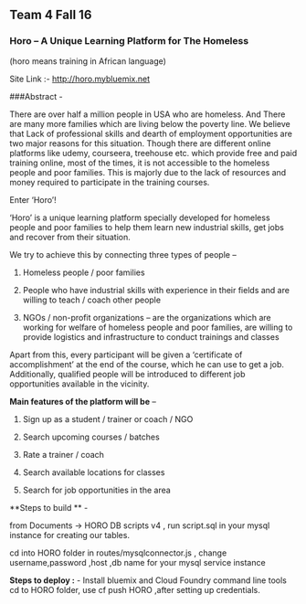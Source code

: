 ## Team 4 Fall 16

### Horo – A Unique Learning Platform for The Homeless
(horo means training in African language)

Site Link :- http://horo.mybluemix.net

###Abstract - 

There are over half a million people in USA who are homeless. And There are many more families which are living below the poverty line. We believe that Lack of professional skills and dearth of employment opportunities are two major reasons for this situation.  Though there are different online platforms like udemy, courseera, treehouse etc. which provide free and paid training online, most of the times, it is not accessible to the homeless people and poor families. This is majorly due to the lack of resources and money required to participate in the training courses. 

Enter ‘Horo’! 

‘Horo’ is a unique learning platform specially developed for homeless people and poor families to help them learn new industrial skills, get jobs and recover from their situation. 

We try to achieve this by connecting three types of people – 

1.	Homeless people / poor families 

2.	People who have industrial skills with experience in their fields and are willing to teach / coach other people

3.	NGOs / non-profit organizations – are the organizations which are working for welfare of homeless people and poor families, are willing to provide logistics and infrastructure to conduct trainings and classes

Apart from this, every participant will be given a ‘certificate of accomplishment’ at the end of the course, which he can use to get a job. Additionally, qualified people will be introduced to different job opportunities available in the vicinity. 

**Main features of the platform will be** – 

1.	Sign up as a student / trainer or coach / NGO

2.	Search upcoming courses / batches

3.	Rate a trainer / coach

4.	Search available locations for classes

5.	Search for job opportunities in the area

**Steps to build ** -

from Documents -> HORO DB scripts v4 , run script.sql in your mysql instance for creating  our tables.

cd into HORO folder
in routes/mysqlconnector.js , change username,password ,host ,db name for your mysql service instance


**Steps to deploy :** -
Install bluemix and Cloud Foundry command line tools
cd to HORO  folder,
use cf push HORO ,after setting up credentials.





